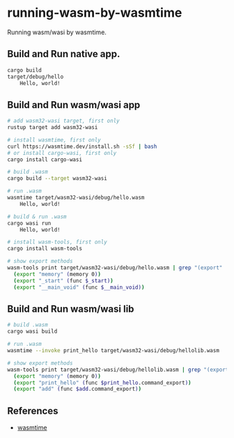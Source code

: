 # running-wasm-by-wasmtime

Running wasm/wasi by wasmtime.

## Build and Run native app.

```sh
cargo build
target/debug/hello
    Hello, world!
```

## Build and Run wasm/wasi app

```sh
# add wasm32-wasi target, first only
rustup target add wasm32-wasi

# install wasmtime, first only
curl https://wasmtime.dev/install.sh -sSf | bash
# or install cargo-wasi, first only
cargo install cargo-wasi

# build .wasm
cargo build --target wasm32-wasi

# run .wasm
wasmtime target/wasm32-wasi/debug/hello.wasm
    Hello, world!

# build & run .wasm
cargo wasi run
    Hello, world!

# install wasm-tools, first only
cargo install wasm-tools

# show export methods
wasm-tools print target/wasm32-wasi/debug/hello.wasm | grep "(export" 
  (export "memory" (memory 0))
  (export "_start" (func $_start))
  (export "__main_void" (func $__main_void))
```

## Build and Run wasm/wasi lib

```sh
# build .wasm
cargo wasi build

# run .wasm
wasmtime --invoke print_hello target/wasm32-wasi/debug/hellolib.wasm

# show export methods
wasm-tools print target/wasm32-wasi/debug/hellolib.wasm | grep "(export"
  (export "memory" (memory 0))
  (export "print_hello" (func $print_hello.command_export))
  (export "add" (func $add.command_export))
```

## References

- [wasmtime](https://github.com/bytecodealliance/wasmtime)
